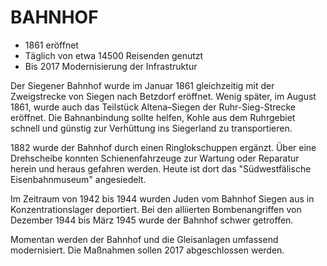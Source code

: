 # BAHNHOF

* 1861 eröffnet
* Täglich von etwa 14500 Reisenden genutzt
* Bis 2017 Modernisierung der Infrastruktur

Der Siegener Bahnhof wurde im Januar 1861 gleichzeitig mit der Zweigstrecke von Siegen nach Betzdorf eröffnet. Wenig später, im August 1861, wurde auch das Teilstück Altena–Siegen der Ruhr-Sieg-Strecke eröffnet. Die Bahnanbindung sollte helfen, Kohle aus dem Ruhrgebiet schnell und günstig zur Verhüttung ins Siegerland zu transportieren.

1882 wurde der Bahnhof durch einen Ringlokschuppen ergänzt. Über eine Drehscheibe konnten Schienenfahrzeuge zur Wartung oder Reparatur herein und heraus gefahren werden. Heute ist dort das "Südwestfälische Eisenbahnmuseum" angesiedelt.

Im Zeitraum von 1942 bis 1944 wurden Juden vom Bahnhof Siegen aus in Konzentrationslager deportiert. Bei den alliierten Bombenangriffen von Dezember 1944 bis März 1945 wurde der Bahnhof schwer getroffen.

Momentan werden der Bahnhof und die Gleisanlagen umfassend modernisiert. Die Maßnahmen sollen 2017 abgeschlossen werden.
